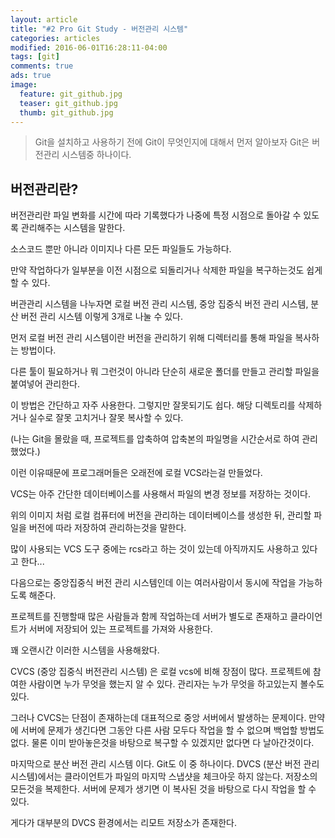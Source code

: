 ```yaml
---
layout: article
title: "#2 Pro Git Study - 버전관리 시스템"
categories: articles
modified: 2016-06-01T16:28:11-04:00
tags: [git]
comments: true
ads: true
image:
  feature: git_github.jpg
  teaser: git_github.jpg
  thumb: git_github.jpg
---
```


> Git을 설치하고 사용하기 전에 Git이 무엇인지에 대해서 먼저 알아보자
> Git은 버전관리 시스템중 하나이다.

## 버전관리란?

버전관리란 파일 변화를 시간에 따라 기록했다가 나중에 특정 시점으로 돌아갈 수 있도록 관리해주는 시스템을 말한다.

소스코드 뿐만 아니라 이미지나 다른 모든 파일들도 가능하다.

만약 작업하다가 일부분을 이전 시점으로 되돌리거나 삭제한 파일을 복구하는것도 쉽게 할 수 있다.



버관관리 시스템을 나누자면 로컬 버전 관리 시스템, 중앙 집중식 버전 관리 시스템, 분산 버전 관리 시스템 이렇게 3개로 나눌 수 있다.



먼저 로컬 버전 관리 시스템이란 버전을 관리하기 위해 디렉터리를 통해 파일을 복사하는 방법이다.

다른 툴이 필요하거나 뭐 그런것이 아니라 단순히 새로운 폴더를 만들고 관리할 파일을 붙여넣어 관리한다.

이 방법은 간단하고 자주 사용한다. 그렇지만 잘못되기도 쉽다. 해당 디렉토리를 삭제하거나 실수로 잘못 고치거나 잘못 복사할 수 있다.

(나는 Git을 몰랐을 때, 프로젝트를 압축하여 압축본의 파일명을 시간순서로 하여 관리했었다.)

이런 이유때문에 프로그래머들은 오래전에 로컬 VCS라는걸 만들었다.

VCS는 아주 간단한 데이터베이스를 사용해서 파일의 변경 정보를 저장하는 것이다.










위의 이미지 처럼 로컬 컴퓨터에 버전을 관리하는 데이터베이스를 생성한 뒤, 관리할 파일을 버전에 따라 저장하여 관리하는것을 말한다.

많이 사용되는 VCS 도구 중에는 rcs라고 하는 것이 있는데 아직까지도 사용하고 있다고 한다... 



다음으로는 중앙집중식 버전 관리 시스템인데 이는 여러사람이서 동시에 작업을 가능하도록 해준다.

프로젝트를 진행할때 많은 사람들과 함께 작업하는데 서버가 별도로 존재하고 클라이언트가 서버에 저장되어 있는 프로젝트를 가져와 사용한다.

꽤 오랜시간 이러한 시스템을 사용해왔다.


CVCS (중앙 집중식 버전관리 시스템) 은 로컬 vcs에 비해 장점이 많다. 프로젝트에 참여한 사람이면 누가 무엇을 했는지 알 수 있다. 관리자는 누가 무엇을 하고있는지 볼수도 있다. 

그러나 CVCS는 단점이 존재하는데 대표적으로 중앙 서버에서 발생하는 문제이다. 만약에 서버에 문제가 생긴다면 그동안 다른 사람 모두다 작업을 할 수 없으며 백업할 방법도 없다. 물론 이미 받아놓은것을 바탕으로 복구할 수 있겠지만 없다면 다 날아간것이다.



마지막으로 분산 버전 관리 시스템 이다. Git도 이 중 하나이다. DVCS (분산 버전 관리 시스템)에서는 클라이언트가 파일의 마지막 스냅샷을 체크아웃 하지 않는다. 저장소의 모든것을 복제한다. 서버에 문제가 생기면 이 복사된 것을 바탕으로 다시 작업을 할 수 있다.

게다가 대부분의 DVCS 환경에서는 리모트 저장소가 존재한다. 





